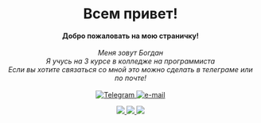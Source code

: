 <h1 align="center">Всем привет!</h1>
<p align="center">
    <b>Добро пожаловать на мою страничку!</b><br><br>
    <i>
        Меня зовут Богдан<br>
        Я учусь на 3 курсе в колледже на программиста<br>
        Если вы хотите связаться со мной это можно сделать в телеграме или по почте!<br>
    </i><br>
    <a href="https://t.me/Kenotgg">
        <img src="https://img.shields.io/badge/Telegram-blue?style=flat-square&logo=telegram&logoColor=white" alt="Telegram">
    </a>
    <a href="mailto:kenotgg@gmail.com">
        <img src="https://img.shields.io/badge/Email-blue?style=flat-square&logo=gmail&logoColor=white" alt="e-mail">
    </a>
</p>


<p align="center">
  <a href="https://github.com/Kenotgg">
    <img src="http://github-profile-summary-cards.vercel.app/api/cards/profile-details?username=Kenotgg&theme=2077" />
  </a>
  <a href="https://github.com/Kenotgg">
    <img src="http://github-profile-summary-cards.vercel.app/api/cards/stats?username=Kenotgg&theme=2077" />
  </a>
  <a href="https://github.com/Kenotgg">
    <img src="[http://github-profile-summary-cards.vercel.app/api/cards/repos-per-language?username=max69-cyber&theme=aura](http://github-profile-summary-cards.vercel.app/api/cards/productive-time?username=Kenotgg&theme=2077&utcOffset=8" />
  </a>
</p>

<!--
**max69-cyber/max69-cyber** is a ✨ _special_ ✨ repository because its `README.md` (this file) appears on your GitHub profile.

Here are some ideas to get you started:

- 🔭 I’m currently working on ...
- 🌱 I’m currently learning ...
- 👯 I’m looking to collaborate on ...
- 🤔 I’m looking for help with ...
- 💬 Ask me about ...
- 📫 How to reach me: ...
- 😄 Pronouns: ...
- ⚡ Fun fact: ...
-->

